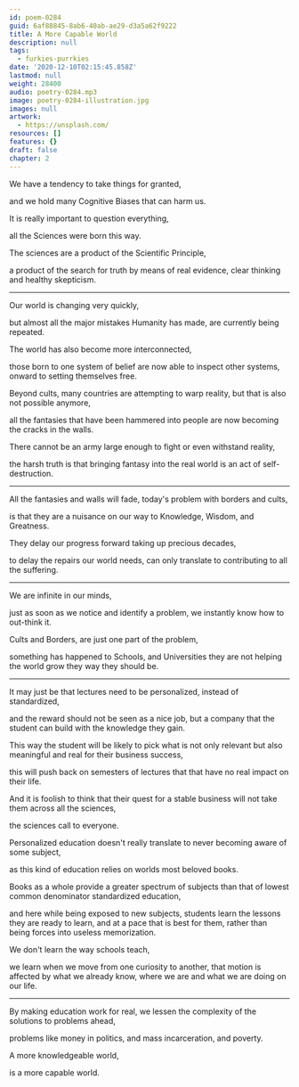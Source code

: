 ```yaml
---
id: poem-0284
guid: 6af88845-8ab6-40ab-ae29-d3a5a62f9222
title: A More Capable World
description: null
tags:
  - furkies-purrkies
date: '2020-12-10T02:15:45.858Z'
lastmod: null
weight: 28400
audio: poetry-0284.mp3
image: poetry-0284-illustration.jpg
images: null
artwork:
  - https://unsplash.com/
resources: []
features: {}
draft: false
chapter: 2
---
```


We have a tendency to take things for granted,

and we hold many Cognitive Biases that can harm us.

It is really important to question everything,

all the Sciences were born this way.

The sciences are a product of the Scientific Principle,

a product of the search for truth by means of real evidence, clear thinking and healthy skepticism.

---

Our world is changing very quickly,

but almost all the major mistakes Humanity has made, are currently being repeated.

The world has also become more interconnected,

those born to one system of belief are now able to inspect other systems, onward to setting themselves free.

Beyond cults, many countries are attempting to warp reality, but that is also not possible anymore,

all the fantasies that have been hammered into people are now becoming the cracks in the walls.

There cannot be an army large enough to fight or even withstand reality,

the harsh truth is that bringing fantasy into the real world is an act of self-destruction.

---

All the fantasies and walls will fade, today's problem with borders and cults,

is that they are a nuisance on our way to Knowledge, Wisdom, and Greatness.

They delay our progress forward taking up precious decades,

to delay the repairs our world needs, can only translate to contributing to all the suffering.

---

We are infinite in our minds,

just as soon as we notice and identify a problem, we instantly know how to out-think it.

Cults and Borders, are just one part of the problem,

something has happened to Schools, and Universities they are not helping the world grow they way they should be.

---

It may just be that lectures need to be personalized, instead of standardized,

and the reward should not be seen as a nice job, but a company that the student can build with the knowledge they gain.

This way the student will be likely to pick what is not only relevant but also meaningful and real for their business success,

this will push back on semesters of lectures that that have no real impact on their life.

And it is foolish to think that their quest for a stable business will not take them across all the sciences,

the sciences call to everyone.

Personalized education doesn't really translate to never becoming aware of some subject,

as this kind of education relies on worlds most beloved books.

Books as a whole provide a greater spectrum of subjects than that of lowest common denominator standardized education,

and here while being exposed to new subjects, students learn the lessons they are ready to learn, and at a pace that is best for them, rather than being forces into useless memorization.

We don't learn the way schools teach,

we learn when we move from one curiosity to another, that motion is affected by what we already know, where we are and what we are doing on our life.

---

By making education work for real, we lessen the complexity of the solutions to problems ahead,

problems like money in politics, and mass incarceration, and poverty.

A more knowledgeable world,

is a more capable world.
